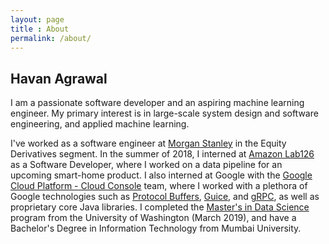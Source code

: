 ```yaml
---
layout: page
title : About
permalink: /about/
---
```


<h2>Havan Agrawal</h2>
I am a passionate software developer and an aspiring machine learning engineer.
My primary interest is in large-scale system design and software engineering, and applied machine learning.


I've worked as a software engineer at [Morgan Stanley](http://www.morganstanley.com) in the Equity Derivatives segment. In the summer of 2018, I interned at [Amazon Lab126](https://amazon.jobs/en/teams/lab126) as a Software Developer, where I worked on a data pipeline for an upcoming smart-home product. I also interned at Google with the [Google Cloud Platform - Cloud Console](https://cloud.google.com/) team, where I worked with a plethora of Google technologies such as [Protocol Buffers](https://developers.google.com/protocol-buffers/), [Guice](https://github.com/google/guice), and [gRPC](https://grpc.io/), as well as proprietary core Java libraries. I completed the [Master's in Data Science](https://www.datasciencemasters.uw.edu) program from the University of Washington (March 2019), and have a Bachelor's Degree in Information Technology from Mumbai University.

<br />
